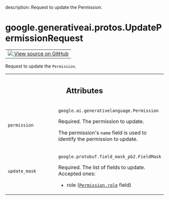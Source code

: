 description: Request to update the Permission.

<div itemscope itemtype="http://developers.google.com/ReferenceObject">
<meta itemprop="name" content="google.generativeai.protos.UpdatePermissionRequest" />
<meta itemprop="path" content="Stable" />
</div>

# google.generativeai.protos.UpdatePermissionRequest

<!-- Insert buttons and diff -->

<table class="tfo-notebook-buttons tfo-api nocontent">
<td>
  <a target="_blank" href="https://github.com/googleapis/google-cloud-python/tree/main/packages/google-ai-generativelanguage/google/ai/generativelanguage_v1beta/types/permission_service.py#L149-L173">
    <img src="https://www.tensorflow.org/images/GitHub-Mark-32px.png" />
    View source on GitHub
  </a>
</td>
</table>



Request to update the ``Permission``.

<!-- Placeholder for "Used in" -->




<!-- Tabular view -->
 <table class="responsive fixed orange">
<colgroup><col width="214px"><col></colgroup>
<tr><th colspan="2"><h2 class="add-link">Attributes</h2></th></tr>

<tr>
<td>

`permission`<a id="permission"></a>

</td>
<td>

`google.ai.generativelanguage.Permission`

Required. The permission to update.

The permission's ``name`` field is used to identify the
permission to update.

</td>
</tr><tr>
<td>

`update_mask`<a id="update_mask"></a>

</td>
<td>

`google.protobuf.field_mask_pb2.FieldMask`

Required. The list of fields to update. Accepted ones:

-  role (<a href="../../../google/generativeai/protos/Permission.md#role"><code>Permission.role</code></a> field)

</td>
</tr>
</table>



